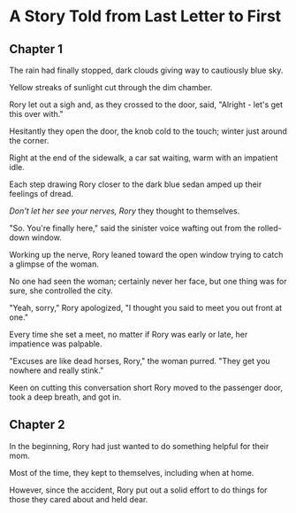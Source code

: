 # A Story Told from Last Letter to First

## Chapter 1
The rain had finally stopped, dark clouds giving way to cautiously blue sky.

Yellow streaks of sunlight cut through the dim chamber.

Rory let out a sigh and, as they crossed to the door, said, "Alright - let's get this over with."

Hesitantly they open the door, the knob cold to the touch; winter just around the corner.

Right at the end of the sidewalk, a car sat waiting, warm with an impatient idle.

Each step drawing Rory closer to the dark blue sedan amped up their feelings of dread.

_Don't let her see your nerves, Rory_ they thought to themselves.

"So. You're finally here," said the sinister voice wafting out from the rolled-down window.

Working up the nerve, Rory leaned toward the open window trying to catch a glimpse of the woman.

No one had seen the woman; certainly never her face, but one thing was for sure, she controlled the city.

"Yeah, sorry," Rory apologized, "I thought you said to meet you out front at one."

Every time she set a meet, no matter if Rory was early or late, her impatience was palpable.

"Excuses are like dead horses, Rory," the woman purred. "They get you nowhere and really stink."

Keen on cutting this conversation short Rory moved to the passenger door, took a deep breath, and got in.

## Chapter 2
In the beginning, Rory had just wanted to do something helpful for their mom.

Most of the time, they kept to themselves, including when at home.

However, since the accident, Rory put out a solid effort to do things for those they cared about and held dear.

